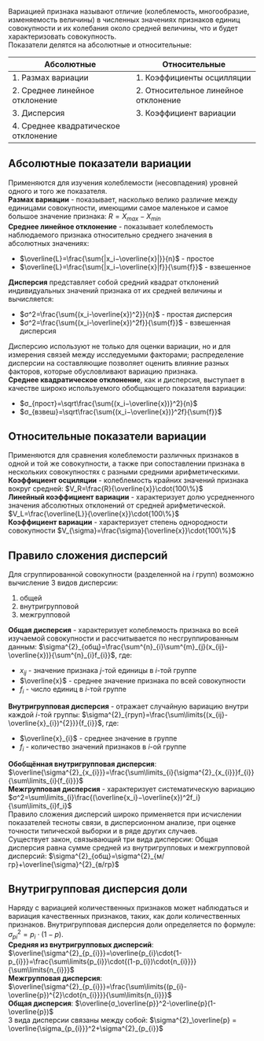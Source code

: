 Вариацией признака называют отличие (колеблемость, многообразие, изменяемость величины) в численных значениях признаков единиц совокупности и их колебания около средней величины, что и будет характеризовать совокупность.  
Показатели делятся на абсолютные и относительные:

| Абсолютные                           | Относительные                        |
| ------------------------------------ | ------------------------------------ |
| 1. Размах вариации                   | 1. Коэффициенты осцилляции           |
| 2. Среднее линейное отклонение       | 2. Относительное линейное отклонение |
| 3. Дисперсия                         | 3. Коэффициент вариации              |
| 4. Среднее квадратическое отклонение |                                      |
## Абсолютные показатели вариации
Применяются для изучения колеблемости (несовпадения) уровней одного и того же показателя.  
**Размах вариации** - показывает, насколько велико различие между единицами совокупности, имеющими самое маленькое и самое большое значение признака: $R=X_{max}−X_{min}$  
**Среднее линейное отклонение** - показывает колеблемость наблюдаемого признака относительно среднего значения в абсолютных значениях:  
- $\overline{L}=\frac{\sum{|x_i−\overline{x}|}}{n}$ - простое
- $\overline{L}=\frac{\sum{|x_i−\overline{x}|f}}{\sum{f}}$ - взвешенное
  
**Дисперсия** представляет собой средний квадрат отклонений индивидуальных значений признака от их средней величины и вычисляется:
- $σ^2=\frac{\sum{(x_i-\overline{x})^2}}{n}$ - простая дисперсия
-  $σ^2=\frac{\sum{(x_i-\overline{x})^2f}}{\sum{f}}$ - взвешенная дисперсия
  
Дисперсию используют не только для оценки вариации, но и для измерения связей между исследуемыми факторами; распределение дисперсии на составляющие позволяет оценить влияние разных факторов, которые обусловливают вариацию признака.  
**Среднее квадратическое отклонение**, как и дисперсия, выступает в качестве широко используемого обобщающего показателя вариации:
- $σ_{прост}=\sqrt\frac{\sum{(x_i−\overline{x})}^2}{n}$ 
- $σ_{взвеш}=\sqrt\frac{\sum{(x_i−\overline{x})}^2f}{\sum{f}}$ 
## Относительные показатели вариации
Применяются для сравнения колеблемости различных признаков в одной и той же совокупности, а также при сопоставлении признака в нескольких совокупностях с разными средними арифметическими.  
**Коэффициент осциляции** - колеблемость крайних значений признака вокруг средней: $V_R=\frac{R}{\overline{x}}\cdot{100\%}$  
**Линейный коэффициент вариации** - характеризует долю усредненного значения абсолютных отклонений от средней арифметической. $V_L=\frac{\overline{L}}{\overline{x}}\cdot{100\%}$  
**Коэффициент вариации** - характеризует степень однородности совокупности $V_{\sigma}=\frac{\sigma}{\overline{x}}\cdot{100\%}$
## Правило сложения дисперсий
Для сгруппированной совокупности (разделенной на $i$ групп) возможно вычисление 3 видов дисперсии:
1. общей
2. внутригрупповой
3. межгрупповой
  
**Общая дисперсия** - характеризует колеблемость признака во всей изучаемой совокупности и рассчитывается по несгруппированным данным: $\sigma^{2}_{общ}=\frac{\sum^{n}_{i}\sum^{m}_{j}(x_{ij}-\overline{x})}{\sum^{n}_{i}f_{i}}$, где:  
- $x_{ij}$ - значение признака $j$-той единицы в $i$-той группе  
- $\overline{x}$ - среднее значение признака по всей совокупности 
- $f_i$ - число единиц в $i$-той группе
  
**Внутригрупповая дисперсия** - отражает случайную вариацию внутри каждой $i$-той группы: $\sigma^{2}_{груп}=\frac{\sum\limits{(x_{ij}-\overline{x}_{i})^{2}}}{f_{i}}$, где:  
- $\overline{x}_{i}$ - среднее значение в группе
- $f_{i}$ - количество значений признаков в $i$-ой группе
  
**Обобщённая внутригрупповая дисперсия**: $\overline{\sigma^{2}_{x_{i}}}=\frac{\sum\limits_{i}{\sigma^{2}_{x_{i}}}f_{i}}{\sum\limits_{i}{f_{i}}}$  
**Межгрупповая дисперсия** - характеризует систематическую вариацию $σ^2=\sum\limits_{i}\frac{(\overline{x_i}−\overline{x})^2f_i}{\sum\limits_{i}f_i}$  
Правило сложения дисперсий широко применяется при исчислении показателей тесноты связи, в дисперсионном анализе, при оценке точности типической выборки и в ряде других случаев.  
Существует закон, связывающий три вида дисперсии: Общая дисперсия равна сумме средней из внутригрупповых и межгрупповой дисперсий: $\sigma^{2}_{общ}=\sigma^{2}_{м/гр}+\overline{\sigma}^{2}_{в/гр}$
## Внутригрупповая дисперсия доли

Наряду с вариацией количественных признаков может наблюдаться и вариация качественных признаков, таких, как доли количественных признаков. Внутригрупповая дисперсия доли определяется по формуле: $σ^2_{pi}=p_i⋅(1−p)$.  
**Средняя из внутригрупповых дисперсий**: $\overline{\sigma^{2}_{p_{i}}}=\overline{p_{i}\cdot{1-p_{i}}}=\frac{\sum\limits{p_{i}}\cdot{(1-p_{i})\cdot{n_{i}}}}{\sum\limits{n_{i}}}$  
**Межгрупповая дисперсия**: $\overline{\sigma^{2}_{p_{i}}}=\frac{\sum\limits{(p_{i}-\overline{p})^{2}\cdot{n_{i}}}}{\sum\limits{n_{i}}}$  
**Общая дисперсия**: $\overline{σ_\overline{p}}^2-\overline{p}(1-\overline{p})$  
3 вида дисперсии связаны между собой: $\sigma^{2}_\overline{p} = \overline{\sigma_{p_{i}}}^2+\sigma^{2}_{p_{i}}$
